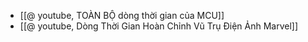 - [[@ youtube, TOÀN BỘ dòng thời gian của MCU]]
- [[@ youtube, Dòng Thời Gian Hoàn Chỉnh Vũ Trụ Điện Ảnh Marvel]]
